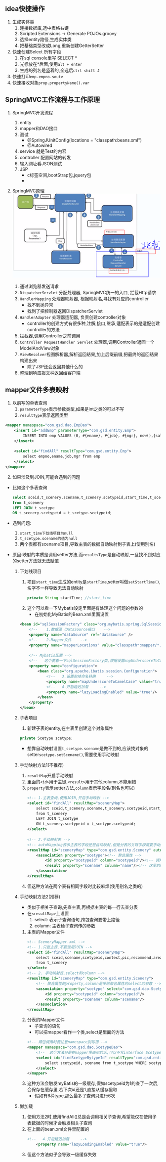 ## idea快捷操作
1. 生成实体类
    1. 连接数据库,选中表格右键
    2. Scripted Extensions -> Generate POJOs.groovy
    3. 选择entity路径,生成实体类
    4. 把基础类型改成Long,重新创建GetterSetter
2. 快速创建Select 所有字段
    1. 在sql console里写 SELECT * 
    2. 光标放在*后面,使用`alt + enter`
    3. 生成的列名是竖着的,全选后`ctrl shift J`
3. 快速打印`emp.empno.soutv`
4. 快速接收对象`prop.propertyName().var`

## SpringMVC工作流程与工作原理
1. SpringMVC开发流程
    1. entity
    2. mapper和DAO接口
    3. 测试
        - @SpringJUnitConfig(locations = "classpath:beans.xml")
        - @Autowired
    4. service 就是Test的内容
    5. controller 配置网站的转发
    6. 输入网址看JSON测试
    7. JSP
        - c标签空间,bootStrap包,jquery包
        - 

2. SpringMVC原理
![Alt text](image.png)
    1. 通过浏览器发送请求
    2. `DispatcherServlet` 分配处理器, SpringMVC统一的入口, 拦截Http请求
    3. `HandlerMapping` 处理器映射器, 根据映射名,寻找有对应的controller
        - 找不到抛异常
        - 找到了把控制器返回DispatcherServlet
    4. `HandlerAdapter` 处理器适配器, 负责创建controller对象
        - controller的创建方式有很多种,注解,接口,继承,适配表示的是适配创建controller的方法
    5. 拦截器,调用Controller之前调用
    6. `Controller RequestHandler Servlet` 处理器,调用Controller返回一个ModelAndView对象
    7. `ViewResolver`视图解析器,解析返回结果,加上后缀前缀,把最终的返回结果构建出来
        - 除了JSP还会返回其他什么的
    8. 整理到响应报文种返回给客户端

## mapper文件多表映射
1. 以前写的单表查询
    1. `parameterType`表示参数类型,如果是int之类的可以不写
    2. `resultType`表示返回类型
```xml
<mapper namespace="com.gsd.dao.EmpDao">
    <insert id="addEmp" parameterType="com.gsd.entity.Emp">
        INSERT INTO emp VALUES (0, #{ename}, #{job}, #{mgr}, now(),{sal}, {comm}, #{deptno}, 1)
    </insert>
    
    <select id="findAll" resultType="com.gsd.entity.Emp">
        select empno,ename,job,mgr from emp
    </select>
</mapper>
```
2. 如果涉及到JOIN,可能会遇到的问题
- 比如这个多表查询
    ```sql
    select sceid,t_scenery.scename,t_scenery.scetypeid,start_time,t_scetype.scename name -- name是t_scetype.scename的别名
    from t_scenery
    LEFT JOIN t_scetype
    ON t_scenery.scetypeid = t_scetype.scetypeid;
    ```
- 遇到问题:
    1. `start_time下划线项目为null`
    2. `t_scetype.scename的值为null`
    3. 两个表都有scename项目,导致主表的数据自动映射到子表上(使用别名)
- 原因:映射的本质是调用setter方法,而`resultsType`是自动映射,一旦找不到对应的setter方法就无法赋值

    1. 下划线项目
        1. 项目`start_time`生成的entity是`startTime`,setter叫做`setStartTime()`,名字不一样导致无法自动映射
            ```java
            private String startTime; //start_time
            ```
        2. 这个可以看一下Mybatis设定里面是有处理这个问题的参数的
            - 在初始化MyBatis的Bean.xml里面设置
        ```xml
        <bean id="sqlSessionFactory" class="org.mybatis.spring.SqlSessionFactoryBean">
            <!--    1.数据源（DataSource接口    -->
            <property name="dataSource" ref="dataSource" />
            <!--    2.Mapper文件    -->
            <property name="mapperLocations" value="classpath*:mapper/*.xml" />

            <!-- Mybatis配置 -->
            <!--   这个要看一下sqlSessionFactory类,根据设置mapUnderscoreToCamelCase的   setter方法来写     -->
            <property name="configuration">
                <bean class="org.apache.ibatis.session.Configuration">
                    <!--   3.设置驼峰命名转换     -->
                    <property name="mapUnderscoreToCamelCase" value="true"/>
                    <!--   4.开启延迟加载     -->
                    <property name="lazyLoadingEnabled" value="true"/>
                </bean>
            </property>
        </bean>
        ```
    2. 子表项目
        1. 新建子表的entity,在主表里创建这个对象属性
        ```java
        private Scetype scetype;
        ```
        - 想靠自动映射设置`t_scetype.scename`是做不到的,应该找对象的setter`scetype.setScename()`,需要使用手动映射
    3. 手动映射方法1(不推荐)
        1. `resultMap`开启手动映射
        2. 里面的`<id>`用于主键,`<result>`用于其他column,不能用错
        3. `property`表示setter方法,`column`表示字段名(别名也可以)
            ```xml
            <!-- 1.主表查询,使用JOIN,开启手动映射 -->
            <select id="findAll" resultMap="sceneryMap">
                select sceid,t_scenery.scename,t_scenery.scetypeid,start_time,t_scetype.scename name
                from t_scenery
                LEFT JOIN t_scetype
                ON t_scenery.scetypeid = t_scetype.scetypeid;
            </select>

            <!-- 2.手动映射表 -->
            <!-- autoMapping表示主表的字段还是自动映射,但是分表的关联字段需要手动配置 -->
            <resultMap id="sceneryMap" type="com.gsd.entity.Scenery" autoMapping="true">
                <association property="scetype"><!-- 聚合属性 -->
                    <id property="scetypeid" column="scetypeid"/><!-- 调用t_scetype.scetypeid -->
                    <result property="scename" column="name"/><!-- 这里的name是个别名 -->
                </association>
            </resultMap>
            ```
        4. 但这种方法在两个表有相同字段时比较麻烦(使用别名之类的)

    4. 手动映射方法2(推荐)
        - 类似于相关子查询,先查主表,再根据主表的每一行去查分表
        - 在`<resultMap>`上设置
            1. select: 表示子查询语句,跨包查询要带上路径
            2. column: 主表给子查询传的参数
        1. 主表的Mapper文件
            ```xml
            <!-- SceneryMapper.xml -->
            <!-- 1.只查主表,不要使用JOIN -->
            <select id="findAll" resultMap="sceneryMap">
                select sceid,scename,scetypeid,context,pic,recommend,areaid,ticket,favorite,season,collection,sce_grade,location,start_time,tic_count
                from t_scenery
            </select>
            <!-- 2. 手动映射表,select和column -->
            <resultMap id="sceneryMap" type="com.gsd.entity.Scenery">
                <!-- 聚合属性的property,column是传给聚合属性的select的参数 -->
                <association property="scetype" select="com.gsd.dao.ScetypeDao.findScetypeBytypeId" column="scetypeid">
                    <id property="scetypeid" column="scetypeid"/>
                    <result property="scename" column="scename"/>
                </association>
            </resultMap>
            ```
        2. 分表的Mapper文件
            - 子查询的语句
            - 可以把mapper看作一个类,select是里面的方法
            ```xml
            <!-- 跨包调用时要注意namespace别写错 -->
            <mapper namespace="com.gsd.dao.ScetypeDao">
                <!--  这个方法只是在mapper里面用的话,可以不写interface ScetypeDao的方法  -->
                <select id="findScetypeBytypeId" resultType="com.gsd.entity.Scetype" parameterType="int" >
                    select scetypeid, scename from t_scetype WHERE scetypeid = #{scetypeid}
                </select>
            </mapper>
            ```
        3. 这种方法会触发myBatis的一级缓存,假如scetypeid为1的查了一次后,会保存在缓存里,若下次id还是1,直接从缓存里取
            - 假如有6种type,那么最多子查询只进行6次
    5. 懒加载
        1. 使用方法2时,使用findAll()总是会调用相关子查询,希望能仅在使用子表数据的时候才会触发相关子查询
        2. 在上面的bean.xml文件里配置的
            ```xml
            <!--   4.开启延迟加载     -->
                <property name="lazyLoadingEnabled" value="true"/>
            ```
        3. 但这个方法似乎会导致一级缓存失效

    
